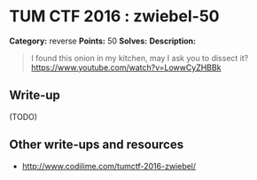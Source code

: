 # TUM CTF 2016 : zwiebel-50

**Category:** reverse
**Points:** 50
**Solves:**
**Description:**

> I found this onion in my kitchen, may I ask you to dissect it?
https://www.youtube.com/watch?v=LowwCyZHBBk

## Write-up

(TODO)

## Other write-ups and resources

* http://www.codilime.com/tumctf-2016-zwiebel/

